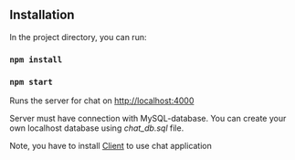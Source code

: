 ## Installation

In the project directory, you can run:

### `npm install`
### `npm start`

Runs the server for chat on [http://localhost:4000](http://localhost:4000)

Server must have connection with MySQL-database. You can create your own localhost database using *chat_db.sql* file.<br>

Note, you have to install [Client](https://github.com/Nislupko/chat-client) to use chat application
